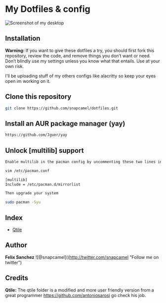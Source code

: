 # My Dotfiles & config
![Screenshot of my desktop](https://i.imgur.com/3pXb6xj.png)
## Installation

**Warning:** 
If you want to give these dotfiles a try, you should first fork this repository, review the code, and remove things you don’t want or need. Don’t blindly use my settings unless you know what that entails. Use at your own risk.

I'll be uploading stuff of my others configs like alacritty so keep your eyes open im working on it.

## Clone this repository

```bash
git clone https://github.com/snapcamel/dotfiles.git
```
## Install an AUR package manager (yay)
```bash
https://github.com/Jguer/yay
```
## Unlock [multilib] support
```bash
Enable multilib in the pacman config by uncommenting these two lines in pacman.conf

vim /etc/pacman.conf

[multilib]
Include = /etc/pacman.d/mirrorlist

Then upgrade your system

sudo pacman -Syu
```

## Index

- [Qtile](./qtile)

## Author
**Felix Sanchez** ![@snapcamel]((http://twitter.com/snapcamel "Follow me on twitter")

## Credits
**Qtile:** The qtile folder is a modified and more user friendly version from a great programmer https://github.com/antoniosarosi go check his job.
